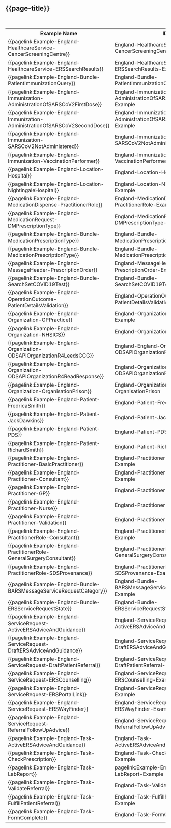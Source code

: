 ## {{page-title}}

<br />
<table class="regular assets">
<tr>
<th>Example Name</th>
<th>ID</th>
<th>Resource</th>
</tr>

<tr>
<td>{{pagelink:Example-England-HealthcareService-CancerScreeningCentre}}</td>
<td>England-HealthcareService-CancerScreeningCentre-Example</td>
<td>HealthcareService</td>
</tr>

<tr>
<td>{{pagelink:Example-England-HealthcareService-ERSSearchResults}}</td>
<td>England-HealthcareService-ERSSearchResults-Example</td>
<td>HealthcareService</td>
</tr>

<tr>
<td>{{pagelink:Example-England-Bundle-PatientImmunizationQuery}}</td>
<td>England-Bundle-PatientImmunizationQuery-Example</td>
<td>Immunization</td>
</tr>

<tr>
<td>{{pagelink:Example-England-Immunization-AdministrationOfSARSCoV2FirstDose}}</td>
<td>England-Immunization-AdministrationOfSARSCoV2FirstDose-Example</td>
<td>Immunization</td>
</tr>

<tr>
<td>{{pagelink:Example-England-Immunization-AdministrationOfSARSCoV2SecondDose}}</td>
<td>England-Immunization-AdministrationOfSARSCoV2SecondDose-Example</td>
<td>Immunization</td>
</tr>

<tr>
<td>{{pagelink:Example-England-Immunization-SARSCoV2NotAdministered}}</td>
<td>England-Immunization-SARSCoV2NotAdministered-Example</td>
<td>Immunization</td>
</tr>

<tr>
<td>{{pagelink:Example-England-Immunization-VaccinationPerformer}}</td>
<td>England-Immunization-VaccinationPerformer-Example</td>
<td>Immunization</td>
</tr>

<tr>
<td>{{pagelink:Example-England-Location-Hospital}}</td>
<td>England-Location-Hospital-Example</td>
<td>Location</td>
</tr>

<tr>
<td>{{pagelink:Example-England-Location-NightingaleHospital}}</td>
<td>England-Location-NightingaleHospital-Example</td>
<td>Location</td>
</tr>

<tr>
<td>{{pagelink:Example-England-MedicationDispense-PractitionerRole}}</td>
<td>England-MedicationDispense-PractitionerRole-Example</td>
<td>MedicationDispense</td>
</tr>

<tr>
<td>{{pagelink:Example-England-MedicationRequest-DMPrescriptionType}}</td>
<td>England-MedicationRequest-DMPrescriptionType-Example</td>
<td>MedicationRequest</td>
</tr>

<tr>
<td>{{pagelink:Example-England-Bundle-MedicationPrescriptionType}}</td>
<td>England-Bundle-MedicationPrescriptionType-Example</td>
<td>MedicationRequest</td>
</tr>

<tr>
<td>{{pagelink:Example-England-Bundle-MedicationPrescriptionType}}</td>
<td>England-Bundle-MedicationPrescriptionType-Example</td>
<td>MedicationRequest</td>
</tr>

<tr>
<td>{{pagelink:Example-England-MessageHeader-PrescriptionOrder}}</td>
<td>England-MessageHeader-PrescriptionOrder-Example</td>
<td>MessageHeader</td>
</tr>

<tr>
<td>{{pagelink:Example-England-Bundle-SearchSetCOVID19Test}}</td>
<td>England-Bundle-SearchSetCOVID19Test-Example</td>
<td>Observation</td>
</tr>

<tr>
<td>{{pagelink:Example-England-OperationOutcome-PatientDetailsValidation}}</td>
<td>England-OperationOutcome-PatientDetailsValidation-Example</td>
<td>OperationOutcome</td>
</tr>

<tr>
<td>{{pagelink:Example-England-Organization-GPPractice}}</td>
<td>England-Organization-GPPractice-Example</td>
<td>Organization</td>
</tr>

<tr>
<td>{{pagelink:Example-England-Organization-NHSICS}}</td>
<td>England-Organization-NHSICS-Example</td>
<td>Organization</td>
</tr>

<tr>
<td>{{pagelink:Example-England-Organization-ODSAPIOrganizationR4LeedsCCG}}</td>
<td>England-England-Organization-ODSAPIOrganizationR4LeedsCCG</td>
<td>Organization</td>
</tr>

<tr>
<td>{{pagelink:Example-England-Organization-ODSAPIOrganizationR4ReadResponse}}</td>
<td>England-Organization-ODSAPIOrganizationR4ReadResponse</td>
<td>Organization</td>
</tr>

<tr>
<td>{{pagelink:Example-England-Organization-OrganisationPrison}}</td>
<td>England-Organization-OrganisationPrison</td>
<td>Organization</td>
</tr>

<tr>
<td>{{pagelink:Example-England-Patient-FredricaSmith}}</td>
<td>England-Patient-FredricaSmith-Example</td>
<td>Patient</td>
</tr>

<tr>
<td>{{pagelink:Example-England-Patient-JackDawkins}}</td>
<td>England-Patient-JackDawkins-Example</td>
<td>Patient</td>
</tr>

<tr>
<td>{{pagelink:Example-England-Patient-PDS}}</td>
<td>England-Patient-PDS-Example</td>
<td>Patient</td>
</tr>

<tr>
<td>{{pagelink:Example-England-Patient-RichardSmith}}</td>
<td>England-Patient-RichardSmith-Example</td>
<td>Patient</td>
</tr>

<tr>
<td>{{pagelink:Example-England-Practitioner-BasicPractitioner}}</td>
<td>England-Practitioner-BasicPractitioner-Example</td>
<td>Practitioner</td>
</tr>

<tr>
<td>{{pagelink:Example-England-Practitioner-Consultant}}</td>
<td>England-Practitioner-Consultant-Example</td>
<td>Practitioner</td>
</tr>

<tr>
<td>{{pagelink:Example-England-Practitioner-GP}}</td>
<td>England-Practitioner-GP-Example</td>
<td>Practitioner</td>
</tr>

<tr>
<td>{{pagelink:Example-England-Practitioner-Nurse}}</td>
<td>England-Practitioner-Nurse-Example</td>
<td>Practitioner</td>
</tr>

<tr>
<td>{{pagelink:Example-England-Practitioner-Validation}}</td>
<td>England-Practitioner-Validation-Example</td>
<td>Practitioner</td>
</tr>

<tr>
<td>{{pagelink:Example-England-PractitionerRole-Consultant}}</td>
<td>England-PractitionerRole-Consultant-Example</td>
<td>PractitionerRole</td>
</tr>

<tr>
<td>{{pagelink:Example-England-PractitionerRole-GeneralSurgeryConsultant}}</td>
<td>England-PractitionerRole-GeneralSurgeryConsultant-Example</td>
<td>PractitionerRole</td>
</tr>

<tr>
<td>{{pagelink:Example-England-PractitionerRole-SDSProvenance}}</td>
<td>England-PractitionerRole-SDSProvenance-Example</td>
<td>PractitionerRole</td>
</tr>

<tr>
<td>{{pagelink:Example-England-Bundle-BARSMessageServiceRequestCategory}}</td>
<td>England-Bundle-BARSMessageServiceRequestCategory-Example</td>
<td>ServiceRequest</td>
</tr>

<tr>
<td>{{pagelink:Example-England-Bundle-ERSServiceRequestState}}</td>
<td>England-Bundle-ERSServiceRequestState-Example</td>
<td>ServiceRequest</td>
</tr>

<tr>
<td>{{pagelink:Example-England-ServiceRequest-ActiveERSAdviceAndGuidance}}</td>
<td>England-ServiceRequest-ActiveERSAdviceAndGuidance-Example</td>
<td>ServiceRequest</td>
</tr>

<tr>
<td>{{pagelink:Example-England-ServiceRequest-DraftERSAdviceAndGuidance}}</td>
<td>England-ServiceRequest-DraftERSAdviceAndGuidance-Example</td>
<td>ServiceRequest</td>
</tr>

<tr>
<td>{{pagelink:Example-England-ServiceRequest-DraftPatientReferral}}</td>
<td>England-ServiceRequest-DraftPatientReferral-Example</td>
<td>ServiceRequest</td>
</tr>

<tr>
<td>{{pagelink:Example-England-ServiceRequest-ERSCounselling}}</td>
<td>England-ServiceRequest-ERSCounselling-Example</td>
<td>ServiceRequest</td>
</tr>

<tr>
<td>{{pagelink:Example-England-ServiceRequest-ERSPortalLink}}</td>
<td>England-ServiceRequest-ERSPortalLink-Example</td>
<td>ServiceRequest</td>
</tr>

<tr>
<td>{{pagelink:Example-England-ServiceRequest-ERSWayFinder}}</td>
<td>England-ServiceRequest-ERSWayFinder-Example</td>
<td>ServiceRequest</td>
</tr>

<tr>
<td>{{pagelink:Example-England-ServiceRequest-ReferralFollowUpAdvice}}</td>
<td>England-ServiceRequest-ReferralFollowUpAdvice-Example</td>
<td>ServiceRequest</td>
</tr>

<tr>
<td>{{pagelink:Example-England-Task-ActiveERSAdviceAndGuidance}}</td>
<td>England-Task-ActiveERSAdviceAndGuidance-Example</td>
<td>Task</td>
</tr>

<tr>
<td>{{pagelink:Example-England-Task-CheckPrescription}}</td>
<td>England-Task-CheckPrescription-Example</td>
<td>Task</td>
</tr>

<tr>
<td>{{pagelink:Example-England-Task-LabReport}}</td>
<td>pagelink:Example-England-Task-LabReport-Example</td>
<td>Task</td>
</tr>

<tr>
<td>{{pagelink:Example-England-Task-ValidateReferral}}</td>
<td>England-Task-ValidateReferral-Example</td>
<td>Task</td>
</tr>

<tr>
<td>{{pagelink:Example-England-Task-FulfillPatientReferral}}</td>
<td>England-Task-FulfillPatientReferral-Example</td>
<td>Task</td>
</tr>

<tr>
<td>{{pagelink:Example-England-Task-FormComplete}}</td>
<td>England-Task-FormComplete-Example</td>
<td>Task</td>
</tr>

</table>